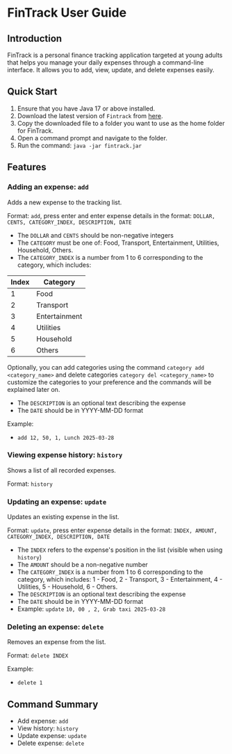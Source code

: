 # FinTrack User Guide 

## Introduction

FinTrack is a personal finance tracking application targeted at young adults 
that helps you manage your daily expenses through
a command-line interface. It allows you to add, view, update, and delete expenses easily.

## Quick Start

1. Ensure that you have Java 17 or above installed.
2. Download the latest version of `Fintrack` from [here](https://github.com/AY2425S2-CS2113-W12-3/tp/releases/download/A-Jar/tp.jar).
3. Copy the downloaded file to a folder you want to use as the home folder for FinTrack.
4. Open a command prompt and navigate to the folder.
5. Run the command: `java -jar fintrack.jar`

## Features

### Adding an expense: `add`
Adds a new expense to the tracking list.

Format: `add`, press enter and 
enter expense details in the format: `DOLLAR, CENTS, CATEGORY_INDEX, DESCRIPTION, DATE`

* The `DOLLAR` and `CENTS` should be non-negative integers
* The `CATEGORY` must be one of: Food, Transport, Entertainment, Utilities, Household, Others.
* The `CATEGORY_INDEX` is a number from 1 to 6 corresponding to the category,
 which includes: 
 
 | Index | Category      |
 |-------|--------------|
 | 1     | Food         |
 | 2     | Transport    |
 | 3     | Entertainment|
 | 4     | Utilities    |
 | 5     | Household    |
 | 6     | Others       | 
Optionally, you can add categories using the command `category add <category_name>` and delete categories `category del
 <category_name>` to customize the categories to your preference and the commands will be explained later on.
* The `DESCRIPTION` is an optional text describing the expense
* The `DATE` should be in YYYY-MM-DD format

Example:
* `add 12, 50, 1, Lunch 2025-03-28`

### Viewing expense history: `history`
Shows a list of all recorded expenses.

Format: `history`

### Updating an expense: `update`
Updates an existing expense in the list.

Format: `update`, 
press enter 
expense details in the format: `INDEX, AMOUNT, CATEGORY_INDEX, DESCRIPTION, DATE`

* The `INDEX` refers to the expense's position in the list (visible when using `history`)
* The `AMOUNT` should be a non-negative number
* The `CATEGORY_INDEX` is a number from 1 to 6 corresponding to the category,
 which includes: 1 - Food, 2 - Transport, 3 - Entertainment, 4 - Utilities, 5 - Household, 6 - Others. 
* The `DESCRIPTION` is an optional text describing the expense
* The `DATE` should be in YYYY-MM-DD format
* Example: `update` `10, 00 , 2, Grab taxi 2025-03-28` 


### Deleting an expense: `delete`
Removes an expense from the list.

Format: `delete INDEX`

Example:
* `delete 1`

## Command Summary

* Add expense: `add`
* View history: `history`
* Update expense: `update`
* Delete expense: `delete`